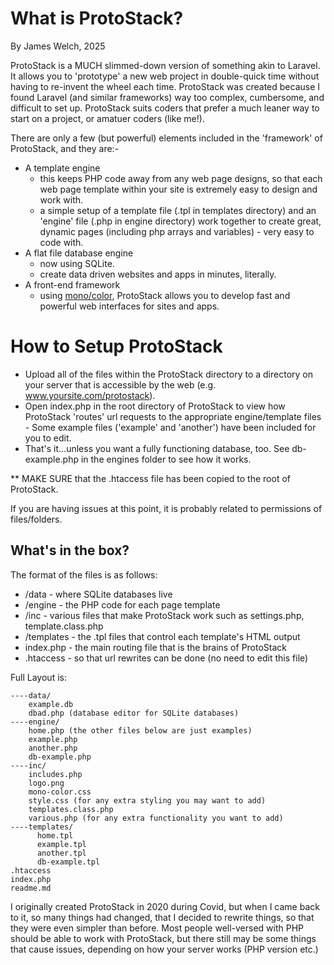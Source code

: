 # What is ProtoStack?
By James Welch, 2025

ProtoStack is a MUCH slimmed-down version of something akin to Laravel. It allows you to 'prototype' a new web project in double-quick time without having to re-invent the wheel each time. ProtoStack was created because I found Laravel (and similar frameworks) way too complex, cumbersome, and difficult to set up. ProtoStack suits coders that prefer a much leaner way to start on a project, or amatuer coders (like me!).

There are only a few (but powerful) elements included in the 'framework' of ProtoStack, and they are:-

- A template engine
  - this keeps PHP code away from any web page designs, so that each web page template within your site is extremely easy to design and work with.
  - a simple setup of a template file (.tpl in templates directory) and an 'engine' file (.php in engine directory) work together to create great, dynamic pages (including php arrays and variables) - very easy to code with.
- A flat file database engine
  - now using SQLite.
  - create data driven websites and apps in minutes, literally.
- A front-end framework
  - using [mono/color](https://asvvvad1.github.io/mono-color/), ProtoStack allows you to develop fast and powerful web interfaces for sites and apps.
  
# How to Setup ProtoStack

  - Upload all of the files within the ProtoStack directory to a directory on your server that is accessible by the web (e.g. www.yoursite.com/protostack).
   - Open index.php in the root directory of ProtoStack to view how ProtoStack 'routes' url requests to the appropriate engine/template files
    - Some example files ('example' and 'another') have been included for you to edit. 
  - That's it...unless you want a fully functioning database, too. See db-example.php in the engines folder to see how it works.
  
  ** MAKE SURE that the .htaccess file has been copied to the root of ProtoStack.
  
  If you are having issues at this point, it is probably related to permissions of files/folders.

## What's in the box?

The format of the files is as follows:

- /data - where SQLite databases live
- /engine - the PHP code for each page template
- /inc - various files that make ProtoStack work such as settings.php, template.class.php
- /templates - the .tpl files that control each template's HTML output
- index.php - the main routing file that is the brains of ProtoStack
- .htaccess - so that url rewrites can be done (no need to edit this file)

Full Layout is:

    ----data/
	  	example.db
		dbad.php (database editor for SQLite databases)
	----engine/
 		home.php (the other files below are just examples)
   		example.php
		another.php
	 	db-example.php
	----inc/
	 	includes.php
		logo.png
		mono-color.css
		style.css (for any extra styling you may want to add)
		templates.class.php
		various.php (for any extra functionality you want to add)
	----templates/
	      home.tpl
	      example.tpl
	      another.tpl
	      db-example.tpl
	.htaccess
	index.php
	readme.md


I originally created ProtoStack in 2020 during Covid, but when I came back to it, so many things had changed, that I decided to rewrite things, so that they were even simpler than before. Most people well-versed with PHP should be able to work with ProtoStack, but there still may be some things that cause issues, depending on how your server works (PHP version etc.)
